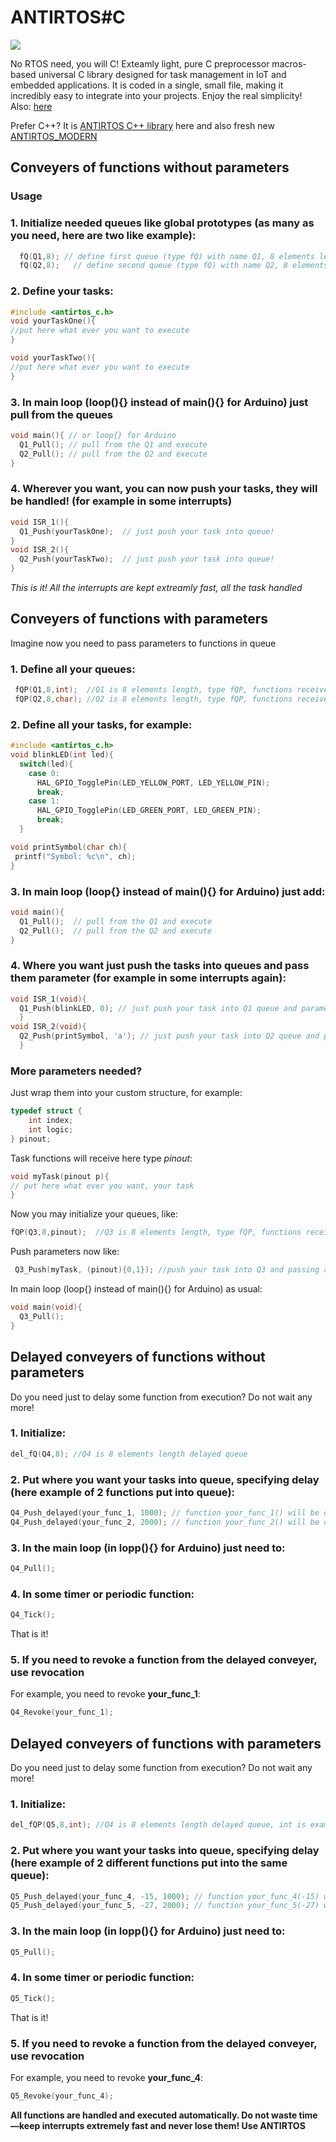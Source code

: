 # ANTIRTOS#C
<img src="https://github.com/WeSpeakEnglish/images/blob/main/ANTIRTOS_C.png">

No RTOS need, you will C! 
Exteamly light, pure C preprocessor macros-based universal C library designed for task management in IoT and embedded applications. It is coded in a single, small file, making it incredibly easy to integrate into your projects. Enjoy the real simplicity!  
Also: [here](https://hackaday.io/project/199046-antirtosc) 

Prefer C++? It is [ANTIRTOS C++ library](https://github.com/WeSpeakEnglish/ANTIRTOS) here and also fresh new [ANTIRTOS_MODERN](https://github.com/WeSpeakEnglish/ANTIRTOS_MODERN)

## Conveyers of functions without parameters

### Usage

### 1. Initialize needed queues like global prototypes (as many as you need, here are two like example):
```c
  fQ(Q1,8); // define first queue (type fQ) with name Q1, 8 elements length
  fQ(Q2,8);   // define second queue (type fQ) with name Q2, 8 elements length
```
### 2. Define your tasks:
```c
#include <antirtos_c.h>
void yourTaskOne(){
//put here what ever you want to execute
}

void yourTaskTwo(){
//put here what ever you want to execute
}
```
### 3. In main loop (loop(){} instead of main(){} for Arduino) just pull from the queues
```c
void main(){ // or loop{} for Arduino
  Q1_Pull(); // pull from the Q1 and execute
  Q2_Pull(); // pull from the Q2 and execute
}
```
### 4. Wherever you want, you can now push your tasks, they will be handled! (for example in some interrupts)
```c
void ISR_1(){
  Q1_Push(yourTaskOne);  // just push your task into queue!
}
void ISR_2(){
  Q2_Push(yourTaskTwo);  // just push your task into queue!
}
```
*This is it! All the interrupts are kept extreamly fast, all the task handled*

## Conveyers of functions with parameters
Imagine now you need to pass parameters to functions in queue


### 1. Define all your queues:
```c
 fQP(Q1,8,int);  //Q1 is 8 elements length, type fQP, functions receive int
 fQP(Q2,8,char); //Q2 is 8 elements length, type fQP, functions receive char
```
### 2. Define all your tasks, for example:
```c
#include <antirtos_c.h>
void blinkLED(int led){
  switch(led){
    case 0: 
      HAL_GPIO_TogglePin(LED_YELLOW_PORT, LED_YELLOW_PIN);
      break;
    case 1:
      HAL_GPIO_TogglePin(LED_GREEN_PORT, LED_GREEN_PIN);
      break;    
  }

void printSymbol(char ch){
 printf("Symbol: %c\n", ch);
}
```
### 3. In main loop (loop{} instead of main(){} for Arduino) just add:
```c
void main(){
  Q1_Pull();  // pull from the Q1 and execute
  Q2_Pull();  // pull from the Q2 and execute
}
```
### 4. Where you want just push the tasks into queues and pass them parameter (for example in some interrupts again):
```c
void ISR_1(void){
  Q1_Push(blinkLED, 0); // just push your task into Q1 queue and parameter!
  }
void ISR_2(void){ 
  Q2_Push(printSymbol, 'a'); // just push your task into Q2 queue and parameter!
  }
```
### More parameters needed?
Just wrap them into your custom structure, for example:
```c
typedef struct {
    int index;
    int logic;
} pinout;
```
Task functions will receive here type *pinout*:
```c
void myTask(pinout p){
// put here what ever you want, your task
}
```
Now you may initialize your queues, like:
```c
fQP(Q3,8,pinout);  //Q3 is 8 elements length, type fQP, functions receive type 'pinout'
```
Push parameters now like:
```c
 Q3_Push(myTask, (pinout){0,1}); //push your task into Q3 and passing arguments 
```
 In main loop (loop{} instead of main(){} for Arduino) as usual:
```c
void main(void){
  Q3_Pull();
}
```
## Delayed conveyers of functions without parameters
Do you need just to delay some function from execution? Do not wait any more! 
### 1. Initialize:
```c
del_fQ(Q4,8); //Q4 is 8 elements length delayed queue
```
### 2. Put where you want your tasks into queue, specifying delay (here example of 2 functions put into queue):
```c
Q4_Push_delayed(your_func_1, 1000); // function your_func_1() will be delayed for 1000 'ticks' (see calling Q4_Tick below)
Q4_Push_delayed(your_func_2, 2000); // function your_func_2() will be delayed for 2000 'ticks'
```
### 3. In the main loop (in lopp(){} for Arduino) just need to:
```c
Q4_Pull();
```
### 4. In some timer or periodic function:
```c
Q4_Tick();
```
That is it! 
### 5. If you need to revoke a function from the delayed conveyer, use revocation 
For example, you need to revoke **your_func_1**:
```c
Q4_Revoke(your_func_1);
```

## Delayed conveyers of functions with parameters
Do you need just to delay some function from execution? Do not wait any more! 
### 1. Initialize:
```c
del_fQP(Q5,8,int); //Q4 is 8 elements length delayed queue, int is example type of parameter - it may be your structure or standard one (float, int, long, char...)
```
### 2. Put where you want your tasks into queue, specifying delay (here example of 2 different functions put into the same queue):
```c
Q5_Push_delayed(your_func_4, -15, 1000); // function your_func_4(-15) will be delayed for 1000 'ticks' (see calling Q4_Tick below), -15 here is parameter of *int* type
Q5_Push_delayed(your_func_5, -27, 2000); // function your_func_5(-27) will be delayed for 2000 'ticks', -27 here is parameter of *int* type
```
### 3. In the main loop (in lopp(){} for Arduino) just need to:
```c
Q5_Pull();
```
### 4. In some timer or periodic function:
```c
Q5_Tick();
```
That is it! 
### 5. If you need to revoke a function from the delayed conveyer, use revocation 
For example, you need to revoke **your_func_4**:
```c
Q5_Revoke(your_func_4);
```

**All functions are handled and executed automatically. Do not waste time—keep interrupts extremely fast and never lose them! Use ANTIRTOS**
   

